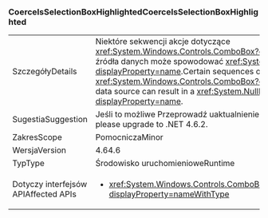 ### <a name="coerceisselectionboxhighlighted"></a><span data-ttu-id="ce572-101">CoerceIsSelectionBoxHighlighted</span><span class="sxs-lookup"><span data-stu-id="ce572-101">CoerceIsSelectionBoxHighlighted</span></span>

|   |   |
|---|---|
|<span data-ttu-id="ce572-102">Szczegóły</span><span class="sxs-lookup"><span data-stu-id="ce572-102">Details</span></span>|<span data-ttu-id="ce572-103">Niektóre sekwencji akcje dotyczące <xref:System.Windows.Controls.ComboBox?displayProperty=name> i źródła danych może spowodować <xref:System.NullReferenceException?displayProperty=name>.</span><span class="sxs-lookup"><span data-stu-id="ce572-103">Certain sequences of actions involving a <xref:System.Windows.Controls.ComboBox?displayProperty=name> and its data source can result in a <xref:System.NullReferenceException?displayProperty=name>.</span></span>|
|<span data-ttu-id="ce572-104">Sugestia</span><span class="sxs-lookup"><span data-stu-id="ce572-104">Suggestion</span></span>|<span data-ttu-id="ce572-105">Jeśli to możliwe Przeprowadź uaktualnienie do .NET 4.6.2.</span><span class="sxs-lookup"><span data-stu-id="ce572-105">If possible, please upgrade to .NET 4.6.2.</span></span>|
|<span data-ttu-id="ce572-106">Zakres</span><span class="sxs-lookup"><span data-stu-id="ce572-106">Scope</span></span>|<span data-ttu-id="ce572-107">Pomocnicza</span><span class="sxs-lookup"><span data-stu-id="ce572-107">Minor</span></span>|
|<span data-ttu-id="ce572-108">Wersja</span><span class="sxs-lookup"><span data-stu-id="ce572-108">Version</span></span>|<span data-ttu-id="ce572-109">4.6</span><span class="sxs-lookup"><span data-stu-id="ce572-109">4.6</span></span>|
|<span data-ttu-id="ce572-110">Typ</span><span class="sxs-lookup"><span data-stu-id="ce572-110">Type</span></span>|<span data-ttu-id="ce572-111">Środowisko uruchomieniowe</span><span class="sxs-lookup"><span data-stu-id="ce572-111">Runtime</span></span>|
|<span data-ttu-id="ce572-112">Dotyczy interfejsów API</span><span class="sxs-lookup"><span data-stu-id="ce572-112">Affected APIs</span></span>|<ul><li><xref:System.Windows.Controls.ComboBox.IsSelectionBoxHighlighted?displayProperty=nameWithType></li></ul>|

